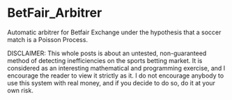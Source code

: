 # BetFair_Arbitrer
Automatic arbitrer for Betfair Exchange under the hypothesis that a soccer match is a Poisson Process.

DISCLAIMER: This whole posts is about an untested, non-guaranteed method of detecting inefficiencies on the sports betting market. It is considered as an interesting mathematical and programming exercise, and I encourage the reader to view it strictly as it. I do not encourage anybody to use this system with real money, and if you decide to do so, do it at your own risk.
